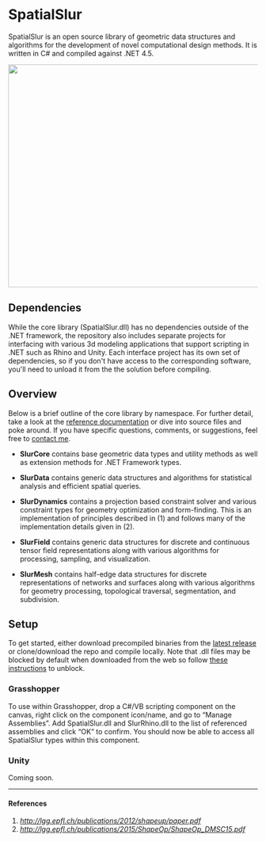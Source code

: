 # SpatialSlur
SpatialSlur is an open source library of geometric data structures and algorithms for the development of novel computational design methods. It is written in C# and compiled against .NET 4.5.

<p align="center">
  <img width="600" height="450" src="https://github.com/daveReeves/SpatialSlur/blob/master/Gallery/170720_Relief_02.gif">
</p>

## Dependencies
While the core library (SpatialSlur.dll) has no dependencies outside of the .NET framework, the repository also includes separate projects for interfacing with various 3d modeling applications that support scripting in .NET such as Rhino and Unity. Each interface project has its own set of dependencies, so if you don't have access to the corresponding software, you'll need to unload it from the the solution before compiling.

## Overview
Below is a brief outline of the core library by namespace. For further detail, take a look at the [reference documentation](https://github.com/daveReeves/SpatialSlur/tree/master/SpatialSlur/Documentation) or dive into source files and poke around. If you have specific questions, comments, or suggestions, feel free to [contact me](http://spatialslur.com/contact/).

+ __SlurCore__ contains base geometric data types and utility methods as well as extension methods for .NET Framework types.

+ __SlurData__ contains generic data structures and algorithms for statistical analysis and efficient spatial queries.

+ __SlurDynamics__ contains a projection based constraint solver and various constraint types for geometry optimization and form-finding. This is an implementation of principles described in (1) and follows many of the implementation details given in (2).

+ __SlurField__ contains generic data structures for discrete and continuous tensor field representations along with various algorithms for processing, sampling, and visualization.

+ __SlurMesh__ contains half-edge data structures for discrete representations of networks and surfaces along with various algorithms for geometry processing, topological traversal, segmentation, and subdivision.

## Setup
To get started, either download precompiled binaries from the [latest release](https://github.com/daveReeves/SpatialSlur/releases) or clone/download the repo and compile locally. Note that .dll files may be blocked by default when downloaded from the web so follow [these instructions](https://blogs.msdn.microsoft.com/delay/p/unblockingdownloadedfile/) to unblock.

### Grasshopper
To use within Grasshopper, drop a C#/VB scripting component on the canvas, right click on the component icon/name, and go to “Manage Assemblies”. Add SpatialSlur.dll and SlurRhino.dll to the list of referenced assemblies and click “OK” to confirm. You should now be able to access all SpatialSlur types within this component.

### Unity
Coming soon.

___
#### References
1. _<http://lgg.epfl.ch/publications/2012/shapeup/paper.pdf>_
2. _<http://lgg.epfl.ch/publications/2015/ShapeOp/ShapeOp_DMSC15.pdf>_
